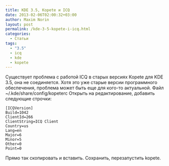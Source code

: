 ```yaml
---
title: KDE 3.5, Kopete и ICQ
date: 2013-02-06T02:00:32+03:00
author: Maxim Norin
layout: post
permalink: /kde-3-5-kopete-i-icq.html
categories:
  - Статьи
tags:
  - "3.5"
  - icq
  - kde
  - kopete
---
```

Существует проблема с работой ICQ в старых версиях Kopete для KDE 3.5, она не соединяется. Хотя это уже старые версии программного обеспечения, проблема может быть еще для кого-то актуальной.
Файл ~/.kde/share/config/kopeterc
Открыть на редактирование, добавить следующие строчки:
```
[ICQVersion]
Build=1042
ClientId=266
ClientString=ICQ Client
Country=us
Lang=en
Major=6
Minor=5
Other=0
Point=0
```
Прямо так скопировать и вставить.
Сохранить, перезапустить kopete.

